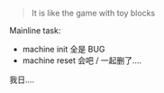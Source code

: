 > It is like the game with toy blocks

Mainline task:
- machine init 全是 BUG
- machine reset 会吧 / 一起删了....

我日....